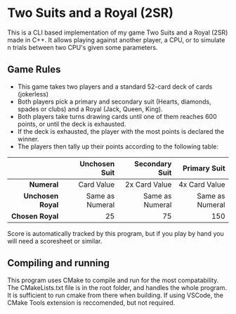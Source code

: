 # Two Suits and a Royal (2SR)

This is a CLI based implementation of my game Two Suits and a Royal (2SR) made in C++. It allows playing against another player, a CPU, or to simulate n trials between two CPU's given some parameters.

## Game Rules

* This game takes two players and a standard 52-card deck of cards (jokerless)
* Both players pick a primary and secondary suit (Hearts, diamonds, spades or clubs) and a Royal (Jack, Queen, King).
* Both players take turns drawing cards until one of them reaches 600 points, or until the deck is exhausted.
* If the deck is exhausted, the player with the most points is declared the winner.
* The players then tally up their points according to the following table:

|                    |   Unchosen Suit |  Secondary Suit |    Primary Suit |
|-------------------:|----------------:|----------------:|----------------:|
|        **Numeral** |      Card Value |   2x Card Value |   4x Card Value |
| **Unchosen Royal** | Same as Numeral | Same as Numeral | Same as Numeral |
|   **Chosen Royal** |              25 |              75 |             150 |

Score is automatically tracked by this program, but if you play by hand you will need a scoresheet or similar.

## Compiling and running

This program uses CMake to compile and run for the most compatability. The CMakeLists.txt file is in the root folder, and handles the whole program. It is sufficient to run cmake from there when building. If using VSCode, the CMake Tools extension is reccomended, but not required.
